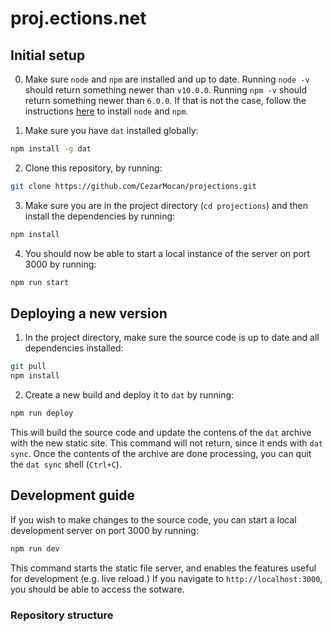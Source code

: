# proj.ections.net

## Initial setup

0. Make sure `node` and `npm` are installed and up to date. Running `node -v` should return something newer than `v10.0.0`. Running `npm -v` should return something newer than `6.0.0`. If that is not the case, follow the instructions [here](https://nodejs.org/en/download/package-manager/) to install `node` and `npm`.

1. Make sure you have `dat` installed globally:

```sh
npm install -g dat
```

2. Clone this repository, by running:

```sh
git clone https://github.com/CezarMocan/projections.git
```

3. Make sure you are in the project directory (`cd projections`) and then install the dependencies by running:

```sh
npm install
```

4. You should now be able to start a local instance of the server on port 3000 by running:

```sh
npm run start
```

## Deploying a new version

1. In the project directory, make sure the source code is up to date and all dependencies installed:

```sh
git pull
npm install
```

2. Create a new build and deploy it to `dat` by running:

```sh
npm run deploy
```

This will build the source code and update the contens of the `dat` archive with the new static site. This command will not return, since it ends with `dat sync`. Once the contents of the archive are done processing, you can quit the `dat sync` shell (`Ctrl+C`).


## Development guide

If you wish to make changes to the source code, you can start a local development server on port 3000 by running:

```sh
npm run dev
```

This command starts the static file server, and enables the features useful for development (e.g. live reload.) If you navigate to `http://localhost:3000`, you should be able to access the sotware.

### Repository structure



